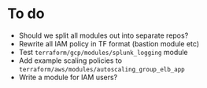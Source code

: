 # To do

- Should we split all modules out into separate repos?
- Rewrite all IAM policy in TF format (bastion module etc)
- Test `terraform/gcp/modules/splunk_logging` module
- Add example scaling policies to `terraform/aws/modules/autoscaling_group_elb_app`
- Write a module for IAM users?
